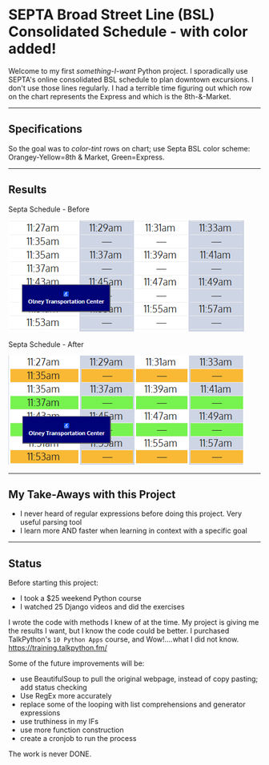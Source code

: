 

# SEPTA Broad Street Line (BSL) Consolidated Schedule - with color added!

Welcome to my first *something-I-want* Python project. I sporadically use SEPTA's online consolidated BSL schedule to plan downtown excursions.  I don't use those lines regularly.  I had a terrible time figuring out which row on the chart represents the Express and which is the 8th-&-Market.  
 
---
## Specifications

So the goal was to *color-tint* rows on chart; use Septa BSL color scheme: Orangey-Yellow=8th & Market, Green=Express. 


---
## Results
 
Septa Schedule - Before

![BSL no color](images/Before.png)

Septa Schedule - After

![BSL color](images/After.png)


---
## My Take-Aways with this Project
 
- I never heard of regular expressions before doing this project.  Very useful parsing tool
- I learn more AND faster when learning in context with a specific goal

---
## Status

Before starting this project: 

- I took a $25 weekend Python course
- I watched 25 Django videos and did the exercises

I wrote the code with methods I knew of at the time. My project is giving me the results I want, but I know the code could be better.  I purchased TalkPython's `10 Python Apps` course, and Wow!....what  I did not know.  https://training.talkpython.fm/

Some of the future improvements will be:
- use BeautifulSoup to pull the original webpage, instead of copy pasting; add status checking
- Use RegEx more accurately
- replace some of the looping with list comprehensions and generator expressions
- use truthiness in my IFs
- use more function construction
- create a cronjob to run the process

The work is never DONE.


 